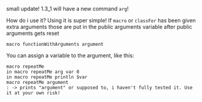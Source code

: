 small update! 1.3_1 will have a new command `arg`!

How do i use it? Using it is super simple! If `macro` or `classFor` has been given extra arguments those are put in the public arguments variable after public arguments gets reset
```hb
macro functionWithArguments argument
```
You can assign a variable to the argument, like this:
```hb
macro repeatMe
in macro repeatMe arg var 0
in macro repeatMe println $var
macro repeatMe argument
: -> prints "argument" or supposed to, i haven't fully tested it. Use it at your own risk!
```
